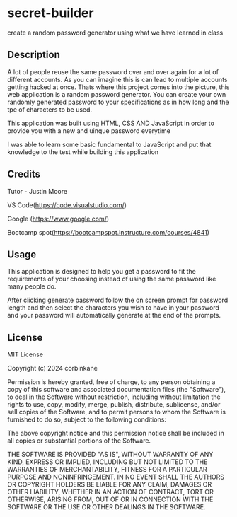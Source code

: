 # secret-builder
create a random password generator using what we have learned in class

## Description
A lot of people reuse the same password over and over again for a lot of different accounts. As you can imagine this is can lead to multiple accounts getting hacked at once. Thats where this project comes into the picture, this web application is a random password generator. You can create your own randomly generated password to your specifications as in how long and the tpe of characters to be used.

This application was built using HTML, CSS AND JavaScript in order to provide you with a new and uinque password everytime

I was able to learn some basic fundamental to JavaScript and put that knowledge to the test while building this application
## Credits
Tutor - Justin Moore

VS Code(https://code.visualstudio.com/)

Google (https://www.google.com/)

Bootcamp spot(https://bootcampspot.instructure.com/courses/4841)
## Usage
This application is designed to help you get a password to fit the requirements of your choosing instead of using the same password like many people do.

After clicking generate password follow the on screen prompt for password length and then select the characters you wish to have in your password and your password will automatically generate at the end of the prompts.


## License
MIT License

Copyright (c) 2024 corbinkane

Permission is hereby granted, free of charge, to any person obtaining a copy
of this software and associated documentation files (the "Software"), to deal
in the Software without restriction, including without limitation the rights
to use, copy, modify, merge, publish, distribute, sublicense, and/or sell
copies of the Software, and to permit persons to whom the Software is
furnished to do so, subject to the following conditions:

The above copyright notice and this permission notice shall be included in all
copies or substantial portions of the Software.

THE SOFTWARE IS PROVIDED "AS IS", WITHOUT WARRANTY OF ANY KIND, EXPRESS OR
IMPLIED, INCLUDING BUT NOT LIMITED TO THE WARRANTIES OF MERCHANTABILITY,
FITNESS FOR A PARTICULAR PURPOSE AND NONINFRINGEMENT. IN NO EVENT SHALL THE
AUTHORS OR COPYRIGHT HOLDERS BE LIABLE FOR ANY CLAIM, DAMAGES OR OTHER
LIABILITY, WHETHER IN AN ACTION OF CONTRACT, TORT OR OTHERWISE, ARISING FROM,
OUT OF OR IN CONNECTION WITH THE SOFTWARE OR THE USE OR OTHER DEALINGS IN THE
SOFTWARE.
